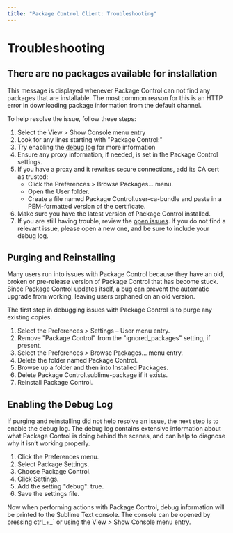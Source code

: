 ```yaml
---
title: "Package Control Client: Troubleshooting"
---
```


<!-- Originals: -->
<!-- https://packagecontrol.io/docs/troubleshooting -->
<!-- https://github.com/wbond/packagecontrol.io/blob/master/app/html/docs/troubleshooting.html -->

# Troubleshooting


## There are no packages available for installation

This message is displayed whenever Package Control can not find
any packages that are installable.
The most common reason for this is an HTTP error
in downloading package information from the default channel.

To help resolve the issue, follow these steps:

1. Select the View _\>_ Show Console menu entry
2. Look for any lines starting with "Package Control:"
3. Try enabling the [debug log][debug] for more information
4. Ensure any proxy information, if needed,
   is set in the Package Control settings.
5. If you have a proxy and it rewrites secure connections,
   add its CA cert as trusted:
    - Click the Preferences _\>_ Browse Packages… menu.
    - Open the User folder.
    - Create a file named Package Control.user-ca-bundle
      and paste in a PEM-formatted version of the certificate.
6. Make sure you have the latest version of Package Control installed.
7. If you are still having trouble,
   review the [open issues][issues].
   If you do not find a relevant issue, please open a new one,
   and be sure to include your debug log.

[debug]: #Enabling_the_Debug_Log
[issues]: https://github.com/wbond/package_control/issues?q=is%3Aopen


## Purging and Reinstalling

Many users run into issues with Package Control because they have an old,
broken or pre-release version of Package Control that has become stuck.
Since Package Control updates itself,
a bug can prevent the automatic upgrade from working,
leaving users orphaned on an old version.

The first step in debugging issues with Package Control
is to purge any existing copies.

1. Select the Preferences _\>_ Settings – User menu entry.
2. Remove "Package Control" from the "ignored\_packages" setting, if present.
3. Select the Preferences _\>_ Browse Packages… menu entry.
4. Delete the folder named Package Control.
5. Browse up a folder and then into Installed Packages.
6. Delete Package Control.sublime-package if it exists.
7. Reinstall Package Control.


## Enabling the Debug Log

If purging and reinstalling did not help resolve an issue,
the next step is to enable the debug log.
The debug log contains extensive information
about what Package Control is doing behind the scenes,
and can help to diagnose why it isn’t working properly.

1. Click the Preferences menu.
2. Select Package Settings.
3. Choose Package Control.
4. Click Settings.
5. Add the setting "debug": true.
6. Save the settings file.

Now when performing actions with Package Control,
debug information will be printed to the Sublime Text console.
The console can be opened by pressing
ctrl_+_\` or using the View _\>_ Show Console menu entry.
